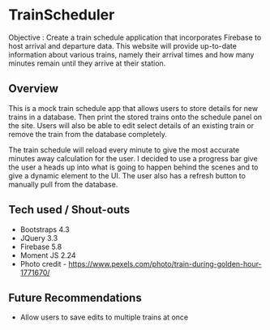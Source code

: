 # TrainScheduler
Objective : Create a train schedule application that incorporates Firebase to host arrival and departure data. This website will provide up-to-date information about various trains, namely their arrival times and how many minutes remain until they arrive at their station.

## Overview
This is a mock train schedule app that allows users to store details for new trains in a database. Then print the stored trains onto the schedule panel on the site. Users will also be able to edit select details of an existing train or remove the train from the database completely.

The train schedule will reload every minute to give the most accurate minutes away calculation for the user. I decided to use a progress bar give the user a heads up into what is going to happen behind the scenes and to give a dynamic element to the UI. The user also has a refresh button to manually pull from the database.

## Tech used / Shout-outs
- Bootstraps 4.3
- JQuery 3.3 
- Firebase 5.8
- Moment JS 2.24
- Photo credit - https://www.pexels.com/photo/train-during-golden-hour-1771670/

## Future Recommendations
- Allow users to save edits to multiple trains at once